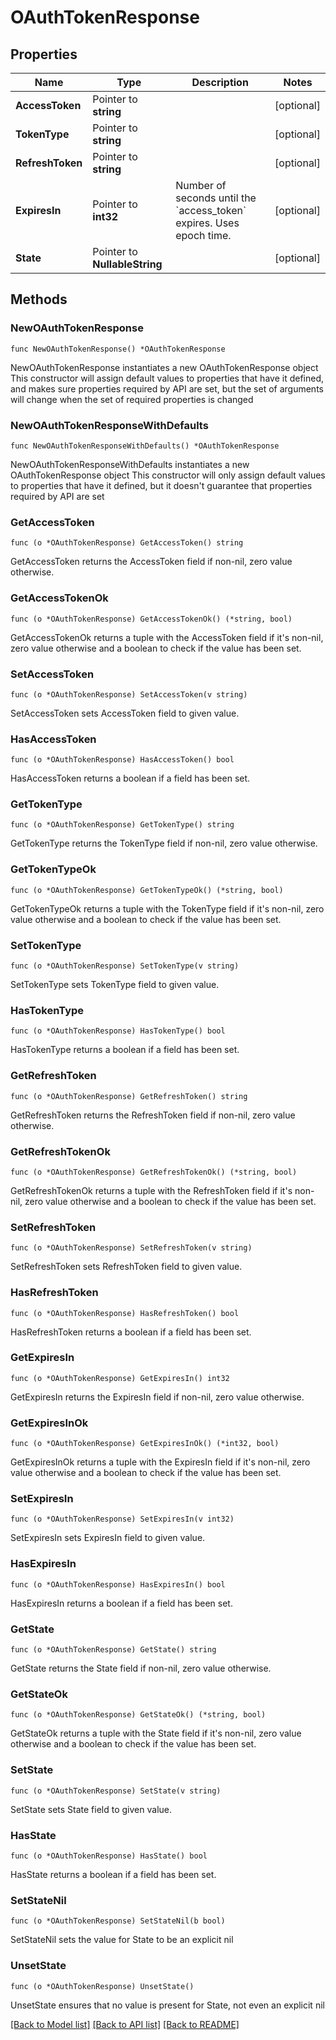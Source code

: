# OAuthTokenResponse

## Properties

Name | Type | Description | Notes
------------ | ------------- | ------------- | -------------
**AccessToken** | Pointer to **string** |  | [optional] 
**TokenType** | Pointer to **string** |  | [optional] 
**RefreshToken** | Pointer to **string** |  | [optional] 
**ExpiresIn** | Pointer to **int32** | Number of seconds until the &#x60;access_token&#x60; expires. Uses epoch time. | [optional] 
**State** | Pointer to **NullableString** |  | [optional] 

## Methods

### NewOAuthTokenResponse

`func NewOAuthTokenResponse() *OAuthTokenResponse`

NewOAuthTokenResponse instantiates a new OAuthTokenResponse object
This constructor will assign default values to properties that have it defined,
and makes sure properties required by API are set, but the set of arguments
will change when the set of required properties is changed

### NewOAuthTokenResponseWithDefaults

`func NewOAuthTokenResponseWithDefaults() *OAuthTokenResponse`

NewOAuthTokenResponseWithDefaults instantiates a new OAuthTokenResponse object
This constructor will only assign default values to properties that have it defined,
but it doesn't guarantee that properties required by API are set

### GetAccessToken

`func (o *OAuthTokenResponse) GetAccessToken() string`

GetAccessToken returns the AccessToken field if non-nil, zero value otherwise.

### GetAccessTokenOk

`func (o *OAuthTokenResponse) GetAccessTokenOk() (*string, bool)`

GetAccessTokenOk returns a tuple with the AccessToken field if it's non-nil, zero value otherwise
and a boolean to check if the value has been set.

### SetAccessToken

`func (o *OAuthTokenResponse) SetAccessToken(v string)`

SetAccessToken sets AccessToken field to given value.

### HasAccessToken

`func (o *OAuthTokenResponse) HasAccessToken() bool`

HasAccessToken returns a boolean if a field has been set.

### GetTokenType

`func (o *OAuthTokenResponse) GetTokenType() string`

GetTokenType returns the TokenType field if non-nil, zero value otherwise.

### GetTokenTypeOk

`func (o *OAuthTokenResponse) GetTokenTypeOk() (*string, bool)`

GetTokenTypeOk returns a tuple with the TokenType field if it's non-nil, zero value otherwise
and a boolean to check if the value has been set.

### SetTokenType

`func (o *OAuthTokenResponse) SetTokenType(v string)`

SetTokenType sets TokenType field to given value.

### HasTokenType

`func (o *OAuthTokenResponse) HasTokenType() bool`

HasTokenType returns a boolean if a field has been set.

### GetRefreshToken

`func (o *OAuthTokenResponse) GetRefreshToken() string`

GetRefreshToken returns the RefreshToken field if non-nil, zero value otherwise.

### GetRefreshTokenOk

`func (o *OAuthTokenResponse) GetRefreshTokenOk() (*string, bool)`

GetRefreshTokenOk returns a tuple with the RefreshToken field if it's non-nil, zero value otherwise
and a boolean to check if the value has been set.

### SetRefreshToken

`func (o *OAuthTokenResponse) SetRefreshToken(v string)`

SetRefreshToken sets RefreshToken field to given value.

### HasRefreshToken

`func (o *OAuthTokenResponse) HasRefreshToken() bool`

HasRefreshToken returns a boolean if a field has been set.

### GetExpiresIn

`func (o *OAuthTokenResponse) GetExpiresIn() int32`

GetExpiresIn returns the ExpiresIn field if non-nil, zero value otherwise.

### GetExpiresInOk

`func (o *OAuthTokenResponse) GetExpiresInOk() (*int32, bool)`

GetExpiresInOk returns a tuple with the ExpiresIn field if it's non-nil, zero value otherwise
and a boolean to check if the value has been set.

### SetExpiresIn

`func (o *OAuthTokenResponse) SetExpiresIn(v int32)`

SetExpiresIn sets ExpiresIn field to given value.

### HasExpiresIn

`func (o *OAuthTokenResponse) HasExpiresIn() bool`

HasExpiresIn returns a boolean if a field has been set.

### GetState

`func (o *OAuthTokenResponse) GetState() string`

GetState returns the State field if non-nil, zero value otherwise.

### GetStateOk

`func (o *OAuthTokenResponse) GetStateOk() (*string, bool)`

GetStateOk returns a tuple with the State field if it's non-nil, zero value otherwise
and a boolean to check if the value has been set.

### SetState

`func (o *OAuthTokenResponse) SetState(v string)`

SetState sets State field to given value.

### HasState

`func (o *OAuthTokenResponse) HasState() bool`

HasState returns a boolean if a field has been set.

### SetStateNil

`func (o *OAuthTokenResponse) SetStateNil(b bool)`

 SetStateNil sets the value for State to be an explicit nil

### UnsetState
`func (o *OAuthTokenResponse) UnsetState()`

UnsetState ensures that no value is present for State, not even an explicit nil

[[Back to Model list]](../README.md#documentation-for-models) [[Back to API list]](../README.md#documentation-for-api-endpoints) [[Back to README]](../README.md)


